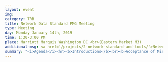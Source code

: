 ```yaml
---
layout: event
img: 
category: TRB
title: Network Data Standard PMG Meeting
type: Meeting
day: Monday January 14th, 2019
time: 1:30-3:00 PM
place: Marriott Marquis Washington DC <br>(Eastern Market M3)
additional-msg: <a href='/projects/2-network-standard-and-tools/'>Network Data Standard Project page</a>
summary: "<i>Agenda</i><hr><b>Introductions</b><br><b>Acceptance of Minutes</b><br><b>Statement of Scope</b><br><ul><li>Principles<li>Use cases<li>Requirements</ul><b>Existing specification inventory</b>"
---
```


